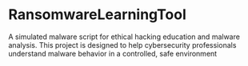 # RansomwareLearningTool
A simulated malware script for ethical hacking education and malware analysis. This project is designed to help cybersecurity professionals understand malware behavior in a controlled, safe environment

